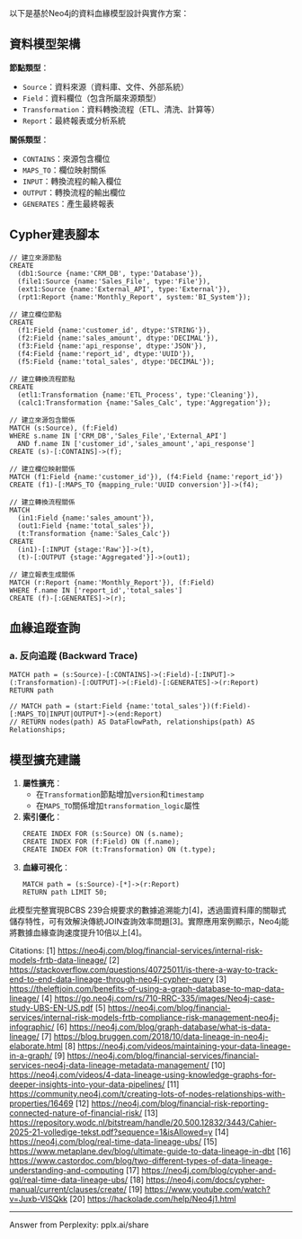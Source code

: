 以下是基於Neo4j的資料血緣模型設計與實作方案：

## 資料模型架構
**節點類型**：
- `Source`：資料來源（資料庫、文件、外部系統）
- `Field`：資料欄位（包含所屬來源類型）
- `Transformation`：資料轉換流程（ETL、清洗、計算等）
- `Report`：最終報表或分析系統

**關係類型**：
- `CONTAINS`：來源包含欄位
- `MAPS_TO`：欄位映射關係
- `INPUT`：轉換流程的輸入欄位
- `OUTPUT`：轉換流程的輸出欄位
- `GENERATES`：產生最終報表

## Cypher建表腳本
```cypher
// 建立來源節點
CREATE 
  (db1:Source {name:'CRM_DB', type:'Database'}),
  (file1:Source {name:'Sales_File', type:'File'}),
  (ext1:Source {name:'External_API', type:'External'}),
  (rpt1:Report {name:'Monthly_Report', system:'BI_System'});

// 建立欄位節點
CREATE 
  (f1:Field {name:'customer_id', dtype:'STRING'}),
  (f2:Field {name:'sales_amount', dtype:'DECIMAL'}),
  (f3:Field {name:'api_response', dtype:'JSON'}),
  (f4:Field {name:'report_id', dtype:'UUID'}),
  (f5:Field {name:'total_sales', dtype:'DECIMAL'});

// 建立轉換流程節點  
CREATE
  (etl1:Transformation {name:'ETL_Process', type:'Cleaning'}),
  (calc1:Transformation {name:'Sales_Calc', type:'Aggregation'});

// 建立來源包含關係
MATCH (s:Source), (f:Field)
WHERE s.name IN ['CRM_DB','Sales_File','External_API'] 
  AND f.name IN ['customer_id','sales_amount','api_response']
CREATE (s)-[:CONTAINS]->(f);

// 建立欄位映射關係
MATCH (f1:Field {name:'customer_id'}), (f4:Field {name:'report_id'})
CREATE (f1)-[:MAPS_TO {mapping_rule:'UUID conversion'}]->(f4);

// 建立轉換流程關係
MATCH 
  (in1:Field {name:'sales_amount'}),
  (out1:Field {name:'total_sales'}),
  (t:Transformation {name:'Sales_Calc'})
CREATE 
  (in1)-[:INPUT {stage:'Raw'}]->(t),
  (t)-[:OUTPUT {stage:'Aggregated'}]->(out1);

// 建立報表生成關係
MATCH (r:Report {name:'Monthly_Report'}), (f:Field)
WHERE f.name IN ['report_id','total_sales']
CREATE (f)-[:GENERATES]->(r);
```

## 血緣追蹤查詢
### a. 反向追蹤 (Backward Trace)
```cypher
MATCH path = (s:Source)-[:CONTAINS]->(:Field)-[:INPUT]->(:Transformation)-[:OUTPUT]->(:Field)-[:GENERATES]->(r:Report)
RETURN path

// MATCH path = (start:Field {name:'total_sales'})(f:Field)-[:MAPS_TO|INPUT|OUTPUT*]->(end:Report)
// RETURN nodes(path) AS DataFlowPath, relationships(path) AS Relationships;
```

## 模型擴充建議
1. **屬性擴充**：
   - 在`Transformation`節點增加`version`和`timestamp`
   - 在`MAPS_TO`關係增加`transformation_logic`屬性
2. **索引優化**：
   ```cypher
   CREATE INDEX FOR (s:Source) ON (s.name);
   CREATE INDEX FOR (f:Field) ON (f.name);
   CREATE INDEX FOR (t:Transformation) ON (t.type);
   ```
3. **血緣可視化**：
   ```cypher
   MATCH path = (s:Source)-[*]->(r:Report)
   RETURN path LIMIT 50;
   ```

此模型完整實現BCBS 239合規要求的數據追溯能力[4]，透過圖資料庫的關聯式儲存特性，可有效解決傳統JOIN查詢效率問題[3]。實際應用案例顯示，Neo4j能將數據血緣查詢速度提升10倍以上[4]。

Citations:
[1] https://neo4j.com/blog/financial-services/internal-risk-models-frtb-data-lineage/
[2] https://stackoverflow.com/questions/40725011/is-there-a-way-to-track-end-to-end-data-lineage-through-neo4j-cypher-query
[3] https://theleftjoin.com/benefits-of-using-a-graph-database-to-map-data-lineage/
[4] https://go.neo4j.com/rs/710-RRC-335/images/Neo4j-case-study-UBS-EN-US.pdf
[5] https://neo4j.com/blog/financial-services/internal-risk-models-frtb-compliance-risk-management-neo4j-infographic/
[6] https://neo4j.com/blog/graph-database/what-is-data-lineage/
[7] https://blog.bruggen.com/2018/10/data-lineage-in-neo4j-elaborate.html
[8] https://neo4j.com/videos/maintaining-your-data-lineage-in-a-graph/
[9] https://neo4j.com/blog/financial-services/financial-services-neo4j-data-lineage-metadata-management/
[10] https://neo4j.com/videos/4-data-lineage-using-knowledge-graphs-for-deeper-insights-into-your-data-pipelines/
[11] https://community.neo4j.com/t/creating-lots-of-nodes-relationships-with-properties/16469
[12] https://neo4j.com/blog/financial-risk-reporting-connected-nature-of-financial-risk/
[13] https://repository.wodc.nl/bitstream/handle/20.500.12832/3443/Cahier-2025-21-volledige-tekst.pdf?sequence=1&isAllowed=y
[14] https://neo4j.com/blog/real-time-data-lineage-ubs/
[15] https://www.metaplane.dev/blog/ultimate-guide-to-data-lineage-in-dbt
[16] https://www.castordoc.com/blog/two-different-types-of-data-lineage-understanding-and-computing
[17] https://neo4j.com/blog/cypher-and-gql/real-time-data-lineage-ubs/
[18] https://neo4j.com/docs/cypher-manual/current/clauses/create/
[19] https://www.youtube.com/watch?v=Juxb-VISQkk
[20] https://hackolade.com/help/Neo4j1.html

---
Answer from Perplexity: pplx.ai/share